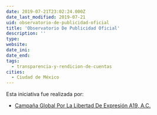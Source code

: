```yaml
---
date: 2019-07-21T23:02:24.000Z
date_last_modified: 2019-07-21
uid: observatorio-de-publicidad-oficial
title: 'Observatorio De Publicidad Oficial'
description: ''
type: 
website: 
date_ini: 
date_end: 
tags:
  - transparencia-y-rendicion-de-cuentas
cities: 
  - Ciudad de México
---
```


Esta iniciativa fue realizada por:

- [Campaña Global Por La Libertad De Expresión A19, A.C.](/organizaciones/campana-global-por-la-libertad-de-expresion-a19-a-c)
